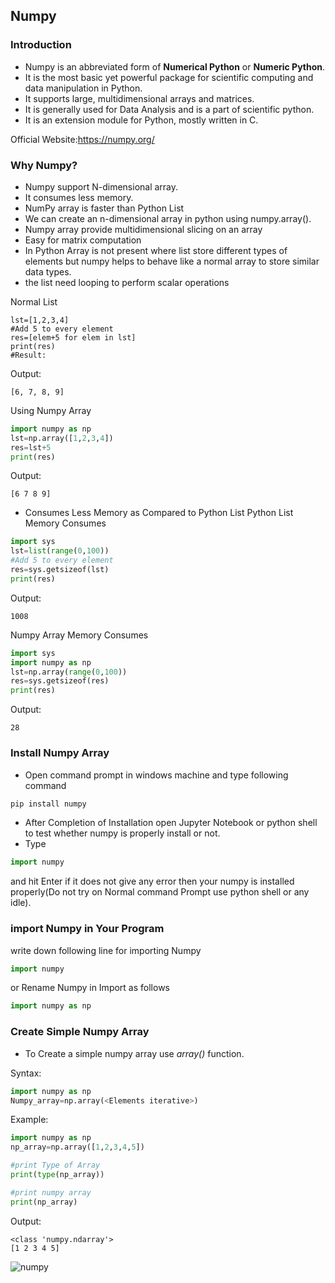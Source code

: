 ## Numpy

### Introduction
- Numpy is an abbreviated form of **Numerical Python** or **Numeric Python**.
- It is the most basic yet powerful package for scientific computing and data manipulation in Python.
- It supports large, multidimensional arrays and matrices.
- It is generally used for Data Analysis and is a part of scientific python.
- It is an extension module for Python, mostly written in C.

Official Website:https://numpy.org/

### Why Numpy?
- Numpy support N-dimensional array.
- It consumes less memory.
- NumPy array is faster than Python List
- We can create an n-dimensional array in python using numpy.array().
- Numpy array provide multidimensional slicing on an array
- Easy  for matrix computation
- In Python Array is not present where list store different types of elements but numpy helps to behave like a normal array to store similar data types.
- the list need looping to perform scalar operations

Normal List
```
lst=[1,2,3,4]
#Add 5 to every element
res=[elem+5 for elem in lst]
print(res)
#Result:
```
Output:
```
[6, 7, 8, 9]
```

Using Numpy Array
```python
import numpy as np
lst=np.array([1,2,3,4])
res=lst+5
print(res)
```
Output:
```
[6 7 8 9]
```

- Consumes Less Memory as Compared to  Python List
Python List Memory Consumes
```python
import sys
lst=list(range(0,100))
#Add 5 to every element
res=sys.getsizeof(lst)
print(res)
```
Output:
```
1008
```

Numpy Array Memory Consumes
```python
import sys
import numpy as np
lst=np.array(range(0,100))
res=sys.getsizeof(res)
print(res)
```
Output:
```
28
```


### Install Numpy Array
- Open command prompt in windows machine and type following command
```python
pip install numpy
```
- After Completion of Installation open Jupyter Notebook or python shell to test whether numpy is properly install or not.
- Type 

```python
import numpy 
```
and hit Enter if it does not give any error then your numpy is installed properly(Do not try on Normal command Prompt use python shell or any idle).


### import Numpy in Your Program
write down following line for importing Numpy
```python
import numpy
```
or Rename Numpy in Import as follows
```python
import numpy as np
```


### Create Simple Numpy Array

- To Create a simple numpy array use *array()* function.

Syntax:
```python
import numpy as np
Numpy_array=np.array(<Elements iterative>)
```

Example:
```python
import numpy as np
np_array=np.array([1,2,3,4,5])

#print Type of Array
print(type(np_array))

#print numpy array
print(np_array)
```
Output:
```
<class 'numpy.ndarray'>
[1 2 3 4 5]
```
![numpy](https://github.com/chavarera/PythonScript/blob/master/MachineLearning/Numpy/img/numpyarray.png)
